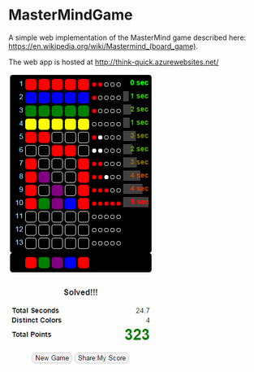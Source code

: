 MasterMindGame
==============

A simple web implementation of the MasterMind game described here: https://en.wikipedia.org/wiki/Mastermind_(board_game).

The web app is hosted at http://think-quick.azurewebsites.net/

![Example Screen Shot](https://github.com/stewie1570/MasterMindGame/blob/master/screen%20shot.png?raw=true)
